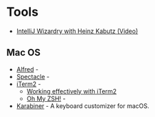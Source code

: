 # Tools

* [IntelliJ Wizardry with Heinz Kabutz (Video)](https://javaspecialists.teachable.com/courses/256104/lectures/3988130) 

## Mac OS
* [Alfred](https://www.alfredapp.com/) - 
* [Spectacle](https://github.com/eczarny/spectacle) - 
* [iTerm2](https://iterm2.com/) - 
  * [Working effectively with iTerm2](http://teohm.com/blog/working-effectively-with-iterm2/)
  * [Oh My ZSH!](https://ohmyz.sh/) -
* [Karabiner](https://pqrs.org/osx/karabiner/) - A keyboard customizer for macOS. 

